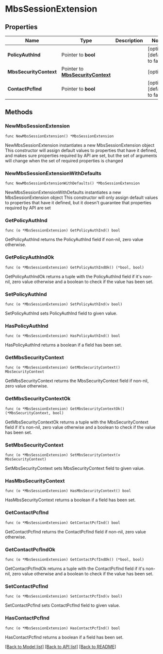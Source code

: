 # MbsSessionExtension

## Properties

Name | Type | Description | Notes
------------ | ------------- | ------------- | -------------
**PolicyAuthInd** | Pointer to **bool** |  | [optional] [default to false]
**MbsSecurityContext** | Pointer to [**MbsSecurityContext**](MbsSecurityContext.md) |  | [optional] 
**ContactPcfInd** | Pointer to **bool** |  | [optional] [default to false]

## Methods

### NewMbsSessionExtension

`func NewMbsSessionExtension() *MbsSessionExtension`

NewMbsSessionExtension instantiates a new MbsSessionExtension object
This constructor will assign default values to properties that have it defined,
and makes sure properties required by API are set, but the set of arguments
will change when the set of required properties is changed

### NewMbsSessionExtensionWithDefaults

`func NewMbsSessionExtensionWithDefaults() *MbsSessionExtension`

NewMbsSessionExtensionWithDefaults instantiates a new MbsSessionExtension object
This constructor will only assign default values to properties that have it defined,
but it doesn't guarantee that properties required by API are set

### GetPolicyAuthInd

`func (o *MbsSessionExtension) GetPolicyAuthInd() bool`

GetPolicyAuthInd returns the PolicyAuthInd field if non-nil, zero value otherwise.

### GetPolicyAuthIndOk

`func (o *MbsSessionExtension) GetPolicyAuthIndOk() (*bool, bool)`

GetPolicyAuthIndOk returns a tuple with the PolicyAuthInd field if it's non-nil, zero value otherwise
and a boolean to check if the value has been set.

### SetPolicyAuthInd

`func (o *MbsSessionExtension) SetPolicyAuthInd(v bool)`

SetPolicyAuthInd sets PolicyAuthInd field to given value.

### HasPolicyAuthInd

`func (o *MbsSessionExtension) HasPolicyAuthInd() bool`

HasPolicyAuthInd returns a boolean if a field has been set.

### GetMbsSecurityContext

`func (o *MbsSessionExtension) GetMbsSecurityContext() MbsSecurityContext`

GetMbsSecurityContext returns the MbsSecurityContext field if non-nil, zero value otherwise.

### GetMbsSecurityContextOk

`func (o *MbsSessionExtension) GetMbsSecurityContextOk() (*MbsSecurityContext, bool)`

GetMbsSecurityContextOk returns a tuple with the MbsSecurityContext field if it's non-nil, zero value otherwise
and a boolean to check if the value has been set.

### SetMbsSecurityContext

`func (o *MbsSessionExtension) SetMbsSecurityContext(v MbsSecurityContext)`

SetMbsSecurityContext sets MbsSecurityContext field to given value.

### HasMbsSecurityContext

`func (o *MbsSessionExtension) HasMbsSecurityContext() bool`

HasMbsSecurityContext returns a boolean if a field has been set.

### GetContactPcfInd

`func (o *MbsSessionExtension) GetContactPcfInd() bool`

GetContactPcfInd returns the ContactPcfInd field if non-nil, zero value otherwise.

### GetContactPcfIndOk

`func (o *MbsSessionExtension) GetContactPcfIndOk() (*bool, bool)`

GetContactPcfIndOk returns a tuple with the ContactPcfInd field if it's non-nil, zero value otherwise
and a boolean to check if the value has been set.

### SetContactPcfInd

`func (o *MbsSessionExtension) SetContactPcfInd(v bool)`

SetContactPcfInd sets ContactPcfInd field to given value.

### HasContactPcfInd

`func (o *MbsSessionExtension) HasContactPcfInd() bool`

HasContactPcfInd returns a boolean if a field has been set.


[[Back to Model list]](../README.md#documentation-for-models) [[Back to API list]](../README.md#documentation-for-api-endpoints) [[Back to README]](../README.md)


